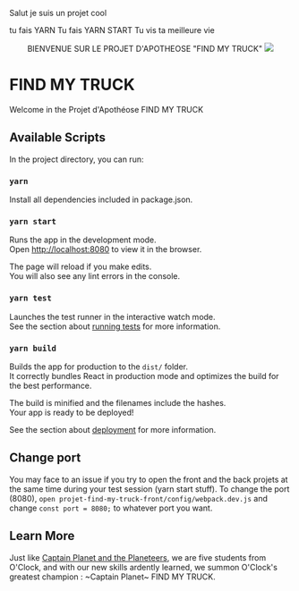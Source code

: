 Salut je suis un projet cool

tu fais YARN
Tu fais YARN START
Tu vis ta meilleure vie

<p align="center">
  BIENVENUE SUR LE PROJET D'APOTHEOSE "FIND MY TRUCK"
  <img src="https://cdn.dribbble.com/users/778581/screenshots/2049806/media/c6eb7d9d78d76ce56189fd24942a3c4d.gif">
</p>

# FIND MY TRUCK

Welcome in the Projet d'Apothéose FIND MY TRUCK

## Available Scripts

In the project directory, you can run:

### `yarn `

Install all dependencies included in package.json.

### `yarn start`

Runs the app in the development mode.<br />
Open [http://localhost:8080](http://localhost:8080) to view it in the browser.

The page will reload if you make edits.<br />
You will also see any lint errors in the console.

### `yarn test`

Launches the test runner in the interactive watch mode.<br />
See the section about [running tests](https://facebook.github.io/create-react-app/docs/running-tests) for more information.

### `yarn build`

Builds the app for production to the `dist/` folder.<br />
It correctly bundles React in production mode and optimizes the build for the best performance.

The build is minified and the filenames include the hashes.<br />
Your app is ready to be deployed!

See the section about [deployment](https://facebook.github.io/create-react-app/docs/deployment) for more information.

## Change port

You may face to an issue if you try to open the front and the back projets at the same time during your test session (yarn start stuff).
To change the port (8080), `open projet-find-my-truck-front/config/webpack.dev.js` and change `const port = 8080;` to whatever port you want.

## Learn More

Just like [Captain Planet and the Planeteers](https://www.youtube.com/watch?v=PgQOPktUfuE), we are five students from O'Clock, and with our new skills ardently learned, we summon O'Clock's greatest champion : ~Captain Planet~ FIND MY TRUCK.
